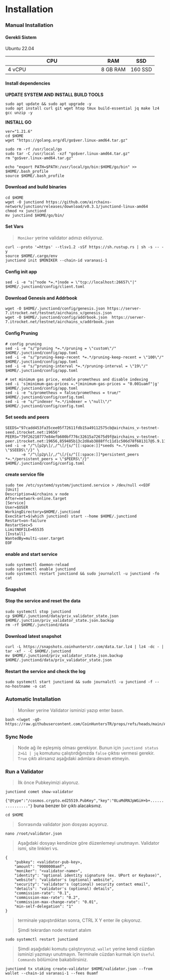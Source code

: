 # Installation

### Manual Installation <a href="#installation" id="installation"></a>

#### Gerekli Sistem <a href="#install-dependencies" id="install-dependencies"></a>

Ubuntu 22.04

<table><thead><tr><th width="279">CPU</th><th>RAM</th><th>SSD</th></tr></thead><tbody><tr><td>4 vCPU</td><td>8 GB RAM</td><td>160 SSD</td></tr></tbody></table>

#### Install dependencies <a href="#install-dependencies" id="install-dependencies"></a>

**UPDATE SYSTEM AND INSTALL BUILD TOOLS**

```
sudo apt update && sudo apt upgrade -y
sudo apt install curl git wget htop tmux build-essential jq make lz4 gcc unzip -y
```

**INSTALL GO**

```
ver="1.21.6" 
cd $HOME 
wget "https://golang.org/dl/go$ver.linux-amd64.tar.gz" 

sudo rm -rf /usr/local/go 
sudo tar -C /usr/local -xzf "go$ver.linux-amd64.tar.gz" 
rm "go$ver.linux-amd64.tar.gz"

echo "export PATH=$PATH:/usr/local/go/bin:$HOME/go/bin" >> $HOME/.bash_profile
source $HOME/.bash_profile    
```

#### Download and build binaries <a href="#download-and-build-binaries" id="download-and-build-binaries"></a>

```
cd $HOME
wget -O junctiond https://github.com/airchains-network/junction/releases/download/v0.3.1/junctiond-linux-amd64
chmod +x junctiond
mv junctiond $HOME/go/bin/
```

#### Set Vars

> `Moniker` yerine validator adınızı ekliyoruz.

```
curl --proto '=https' --tlsv1.2 -sSf https://sh.rustup.rs | sh -s -- -y
source $HOME/.cargo/env
junctiond init $MONIKER --chain-id varanasi-1
```

#### Config init app

```
sed -i -e "s|^node *=.*|node = \"tcp://localhost:26657\"|" $HOME/.junctiond/config/client.toml
```

#### Download Genesis and Addrbook

```
wget -O $HOME/.junctiond/config/genesis.json https://server-7.itrocket.net/testnet/airchains_v/genesis.json
wget -O $HOME/.junctiond/config/addrbook.json  https://server-7.itrocket.net/testnet/airchains_v/addrbook.json
```

#### Config Pruning

```
# config pruning
sed -i -e "s/^pruning *=.*/pruning = \"custom\"/" $HOME/.junctiond/config/app.toml 
sed -i -e "s/^pruning-keep-recent *=.*/pruning-keep-recent = \"100\"/" $HOME/.junctiond/config/app.toml
sed -i -e "s/^pruning-interval *=.*/pruning-interval = \"19\"/" $HOME/.junctiond/config/app.toml

# set minimum gas price, enable prometheus and disable indexing
sed -i 's|minimum-gas-prices =.*|minimum-gas-prices = "0.001uamf"|g' $HOME/.junctiond/config/app.toml
sed -i -e "s/prometheus = false/prometheus = true/" $HOME/.junctiond/config/config.toml
sed -i -e "s/^indexer *=.*/indexer = \"null\"/" $HOME/.junctiond/config/config.toml
```

#### Set seeds and peers

```
SEEDS="97cadd453fa35cee05f72611fdb15a49112575cb@airchains_v-testnet-seed.itrocket.net:19656"
PEERS="79f26210777e84efb600bf776c32615a72675d9f@airchains_v-testnet-peer.itrocket.net:19656,859485b13c2d8ab3888ffc11d1c506d78f681317@5.9.116.21:26756,8c229309660496e71b8a9d1edee46a18693b8e70@65.109.111.234:19656,db686fcfdf0b4676d601d5beb11faee5ad96bff1@37.27.71.199:28656,0b4e78189c9148dda5b1b98c6e46b764337558a3@91.227.33.18:19656,4eff6ecc2323811d18c7e06319b2d8bbf58590d1@65.108.233.73:19656,b43f7c96bb780d9ac535d3c1f78092cf8c455e85@104.36.23.246:26656,b107bf75ca12c4f5fa544390e27f8104b13c7f1b@[2001:41d0:1004:1596::1]:13756,3650f3737940af2d6cc8d17244706505648ff639@212.56.32.148:14156,847ffe6f885e4dd3ea97e5d558ee1bca1cc3fe9d@213.136.91.3:19656,43c265128fd9be02721df03e8ba4bcf8c982a062@1.53.252.54:26656"
sed -i -e "/^\[p2p\]/,/^\[/{s/^[[:space:]]*seeds *=.*/seeds = \"$SEEDS\"/}" \
       -e "/^\[p2p\]/,/^\[/{s/^[[:space:]]*persistent_peers *=.*/persistent_peers = \"$PEERS\"/}" $HOME/.junctiond/config/config.toml
```

#### create service file

```
sudo tee /etc/systemd/system/junctiond.service > /dev/null <<EOF
[Unit]
Description=Airchains_v node
After=network-online.target
[Service]
User=$USER
WorkingDirectory=$HOME/.junctiond
ExecStart=$(which junctiond) start --home $HOME/.junctiond
Restart=on-failure
RestartSec=5
LimitNOFILE=65535
[Install]
WantedBy=multi-user.target
EOF
```

#### enable and start service

```
sudo systemctl daemon-reload
sudo systemctl enable junctiond
sudo systemctl restart junctiond && sudo journalctl -u junctiond -fo cat
```

#### Snapshot

#### Stop the service and reset the data <a href="#stop-the-service-and-reset-the-data" id="stop-the-service-and-reset-the-data"></a>

```
sudo systemctl stop junctiond
cp $HOME/.junctiond/data/priv_validator_state.json $HOME/.junction/priv_validator_state.json.backup
rm -rf $HOME/.junctiond/data
```

#### Download latest snapshot <a href="#download-latest-snapshot" id="download-latest-snapshot"></a>

```
curl -L https://snapshots.coinhunterstr.com/data.tar.lz4 | lz4 -dc - | tar -xf - -C $HOME/.junctiond
mv $HOME/.junctiond/priv_validator_state.json.backup $HOME/.junctiond/data/priv_validator_state.json
```

#### Restart the service and check the log <a href="#restart-the-service-and-check-the-log" id="restart-the-service-and-check-the-log"></a>

```
sudo systemctl start junctiond && sudo journalctl -u junctiond -f --no-hostname -o cat
```

### Automatic Installation <a href="#auto-installation" id="auto-installation"></a>

> Moniker yerine Validator isminizi yazıp enter basın.

```
bash <(wget -qO- https://raw.githubusercontent.com/CoinHuntersTR/props/refs/heads/main/AutoInstall/airchains_v.sh)
```

### Sync Node

> Node ağ ile eşleşmiş olması gerekiyor. Bunun için `junctiond status 2>&1 | jq` komutunu çalıştırdığınızda `false` çıktısı vermesi gerekir. `True` çıktı alırsanız aşağıdaki adımlara devam etmeyin.

### Run a Validator

> İlk önce Pubkeyimizi alıyoruz.

```
junctiond comet show-validator
```

`{"@type":"/cosmos.crypto.ed25519.PubKey","key":"0LuMdRNJpWGiH+b+................"}` buna benzer bir çıktı alacaksınız.

```
cd $HOME
```

> Sonrasında validator json dosyası açıyoruz.

```
nano /root/validator.json
```

> Aşağıdaki dosyayı kendinize göre düzenlemeyi unutmayın. Validator ismi, site linkleri vs.

```
{
	"pubkey": <validator-pub-key>,
	"amount": "9900000amf",
	"moniker": "<validator-name>",
	"identity": "optional identity signature (ex. UPort or Keybase)",
	"website": "validator's (optional) website",
	"security": "validator's (optional) security contact email",
	"details": "validator's (optional) details",
	"commission-rate": "0.1",
	"commission-max-rate": "0.2",
	"commission-max-change-rate": "0.01",
	"min-self-delegation": "1"
}
```

> terminale yapıştırdıktan sonra, CTRL X Y enter ile çıkıyoruz.
>
> Şimdi tekrardan node restart atalım

```
sudo systemctl restart junctiond
```

> Şimdi aşağıdaki komutu çalıştırıyoruz. `wallet` yerine kendi cüzdan isminizi yazmayı unutmayın. Terminale cüzdan kurmak için `Useful Commands` bölümüne bakabilirsiniz.

```
junctiond tx staking create-validator $HOME/validator.json --from wallet --chain-id varanasi-1 --fees 0uamf
```
